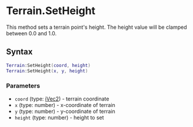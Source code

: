 # Terrain.SetHeight

This method sets a terrain point's height. The height value will be clamped between 0.0 and 1.0.

## Syntax

```lua
Terrain:SetHeight(coord, height)
Terrain:SetHeight(x, y, height)
```

### Parameters
- `coord` (type: [iVec2](iVec2.md)) - terrain coordinate
- `x` (type: number) - x-coordinate of terrain
- `y` (type: number) - y-coordinate of terrain
- `height` (type: number) - height to set